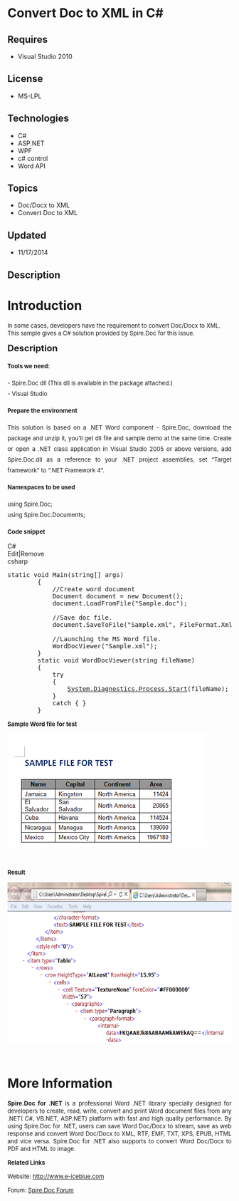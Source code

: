 # Convert Doc to XML in C#
## Requires
- Visual Studio 2010
## License
- MS-LPL
## Technologies
- C#
- ASP.NET
- WPF
- c# control
- Word API
## Topics
- Doc/Docx to XML
- Convert Doc to XML
## Updated
- 11/17/2014
## Description

<h1>Introduction</h1>
<p><span style="font-size:small">In some cases, developers have the requirement to convert Doc/Docx to XML. This sample gives a C# solution provided by Spire.Doc for this issue.</span><em>
</em></p>
<p><span style="font-size:20px; font-weight:bold">Description</span></p>
<p style="text-align:justify"><span style="font-size:20px"><span style="font-size:small"><strong>Tools we need:</strong><br>
</span></span></p>
<p style="text-align:justify"><span style="font-size:20px"><span style="font-size:small">- Spire.Doc dll (<span style="font-size:20px"><span style="font-size:small">This dll is available in the package attached.</span></span>)<br>
- Visual Studio</span></span></p>
<p style="text-align:justify"><span style="font-size:20px"><span style="font-size:small"><strong>Prepare the environment</strong></span></span></p>
<p style="text-align:justify"><span style="font-size:20px"><span style="font-size:small"><span style="font-size:20px"><span style="font-size:small"><span style="font-size:20px"><span style="font-size:small">This solution is based on a .NET Word component -
 Spire.Doc, download the package and unzip it, you&rsquo;ll get dll file and sample demo at the same time. Create or open a .NET class application in Visual Studio 2005 or above versions, add Spire.Doc.dll as a reference to your .NET project assemblies, set
 &ldquo;Target framework&rdquo; to &ldquo;.NET Framework 4&rdquo;.</span></span></span></span></span></span></p>
<p style="text-align:justify"><span style="font-size:20px"><span style="font-size:small"><span style="font-size:20px"><span style="font-size:small"><span style="font-size:20px"><span style="font-size:small"><strong>Namespaces to be used</strong></span></span></span></span></span></span></p>
<p style="text-align:justify"><span style="font-size:20px"><span style="font-size:small"><span style="font-size:20px"><span style="font-size:small"><span style="font-size:20px"><span style="font-size:small">using Spire.Doc;<br>
using Spire.Doc.Documents;</span></span></span></span></span></span></p>
<p style="text-align:justify"><span style="font-size:20px"><span style="font-size:small"><span style="font-size:20px"><span style="font-size:small"><span style="font-size:20px"><span style="font-size:small"><strong>Code snippet</strong><br>
</span></span></span></span></span></span></p>
<div class="scriptcode">
<div class="pluginEditHolder" pluginCommand="mceScriptCode">
<div class="title"><span>C#</span></div>
<div class="pluginLinkHolder"><span class="pluginEditHolderLink">Edit</span>|<span class="pluginRemoveHolderLink">Remove</span></div>
<span class="hidden">csharp</span>

<div class="preview">
<pre class="csharp"><span class="cs__keyword">static</span>&nbsp;<span class="cs__keyword">void</span>&nbsp;Main(<span class="cs__keyword">string</span>[]&nbsp;args)&nbsp;
&nbsp;&nbsp;&nbsp;&nbsp;&nbsp;&nbsp;&nbsp;&nbsp;{&nbsp;
&nbsp;&nbsp;&nbsp;&nbsp;&nbsp;&nbsp;&nbsp;&nbsp;&nbsp;&nbsp;&nbsp;&nbsp;<span class="cs__com">//Create&nbsp;word&nbsp;document</span>&nbsp;
&nbsp;&nbsp;&nbsp;&nbsp;&nbsp;&nbsp;&nbsp;&nbsp;&nbsp;&nbsp;&nbsp;&nbsp;Document&nbsp;document&nbsp;=&nbsp;<span class="cs__keyword">new</span>&nbsp;Document();&nbsp;
&nbsp;&nbsp;&nbsp;&nbsp;&nbsp;&nbsp;&nbsp;&nbsp;&nbsp;&nbsp;&nbsp;&nbsp;document.LoadFromFile(<span class="cs__string">&quot;Sample.doc&quot;</span>);&nbsp;
&nbsp;
&nbsp;&nbsp;&nbsp;&nbsp;&nbsp;&nbsp;&nbsp;&nbsp;&nbsp;&nbsp;&nbsp;&nbsp;<span class="cs__com">//Save&nbsp;doc&nbsp;file.</span>&nbsp;
&nbsp;&nbsp;&nbsp;&nbsp;&nbsp;&nbsp;&nbsp;&nbsp;&nbsp;&nbsp;&nbsp;&nbsp;document.SaveToFile(<span class="cs__string">&quot;Sample.xml&quot;</span>,&nbsp;FileFormat.Xml);&nbsp;
&nbsp;
&nbsp;&nbsp;&nbsp;&nbsp;&nbsp;&nbsp;&nbsp;&nbsp;&nbsp;&nbsp;&nbsp;&nbsp;<span class="cs__com">//Launching&nbsp;the&nbsp;MS&nbsp;Word&nbsp;file.</span>&nbsp;
&nbsp;&nbsp;&nbsp;&nbsp;&nbsp;&nbsp;&nbsp;&nbsp;&nbsp;&nbsp;&nbsp;&nbsp;WordDocViewer(<span class="cs__string">&quot;Sample.xml&quot;</span>);&nbsp;
&nbsp;&nbsp;&nbsp;&nbsp;&nbsp;&nbsp;&nbsp;&nbsp;}&nbsp;
&nbsp;&nbsp;&nbsp;&nbsp;&nbsp;&nbsp;&nbsp;&nbsp;<span class="cs__keyword">static</span>&nbsp;<span class="cs__keyword">void</span>&nbsp;WordDocViewer(<span class="cs__keyword">string</span>&nbsp;fileName)&nbsp;
&nbsp;&nbsp;&nbsp;&nbsp;&nbsp;&nbsp;&nbsp;&nbsp;{&nbsp;
&nbsp;&nbsp;&nbsp;&nbsp;&nbsp;&nbsp;&nbsp;&nbsp;&nbsp;&nbsp;&nbsp;&nbsp;<span class="cs__keyword">try</span>&nbsp;
&nbsp;&nbsp;&nbsp;&nbsp;&nbsp;&nbsp;&nbsp;&nbsp;&nbsp;&nbsp;&nbsp;&nbsp;{&nbsp;
&nbsp;&nbsp;&nbsp;&nbsp;&nbsp;&nbsp;&nbsp;&nbsp;&nbsp;&nbsp;&nbsp;&nbsp;&nbsp;&nbsp;&nbsp;&nbsp;<a class="libraryLink" href="https://msdn.microsoft.com/en-US/library/System.Diagnostics.Process.Start.aspx" target="_blank" title="Auto generated link to System.Diagnostics.Process.Start">System.Diagnostics.Process.Start</a>(fileName);&nbsp;
&nbsp;&nbsp;&nbsp;&nbsp;&nbsp;&nbsp;&nbsp;&nbsp;&nbsp;&nbsp;&nbsp;&nbsp;}&nbsp;
&nbsp;&nbsp;&nbsp;&nbsp;&nbsp;&nbsp;&nbsp;&nbsp;&nbsp;&nbsp;&nbsp;&nbsp;<span class="cs__keyword">catch</span>&nbsp;{&nbsp;}&nbsp;
&nbsp;&nbsp;&nbsp;&nbsp;&nbsp;&nbsp;&nbsp;&nbsp;}</pre>
</div>
</div>
</div>
<p><strong><span style="font-size:small">Sample Word file for test</span></strong></p>
<p><strong><span style="font-size:small"><img id="129783" src="129783-3.png" alt=""></span></strong></p>
<p>&nbsp;</p>
<p><strong><span style="font-size:small">Result</span></strong></p>
<p><strong><span style="font-size:small"><img id="129780" src="129780-2.png" alt="" width="679" height="362"><br>
</span></strong></p>
<p>&nbsp;</p>
<h1>More Information</h1>
<p style="text-align:justify"><span style="font-size:small"><strong>Spire.Doc for .NET
</strong>is a professional Word .NET library specially designed for developers to create, read, write, convert and print Word document files from any .NET( C#, VB.NET, ASP.NET) platform with fast and high quality performance. By using Spire.Doc for .NET, users
 can save Word Doc/Docx to stream, save as web response and convert Word Doc/Docx to XML, RTF, EMF, TXT, XPS, EPUB, HTML and vice versa. Spire.Doc for .NET also supports to convert Word Doc/Docx to PDF and HTML to image.</span></p>
<p><strong><span style="font-size:small">Related Links</span></strong></p>
<p><span style="font-size:small">Website:&nbsp;<a href="http://www.e-iceblue.com">http://www.e-iceblue.com</a>&nbsp;</span></p>
<p><span style="font-size:small">Forum: <a href="http://www.e-iceblue.com/forum/spire-doc-f6.html">
Spire.Doc Forum</a></span></p>
<p style="text-align:justify"><span style="font-size:small"><br>
</span></p>
